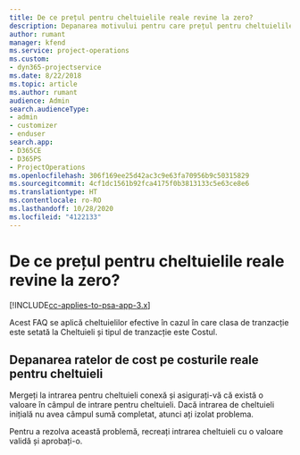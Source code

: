 ```yaml
---
title: De ce prețul pentru cheltuielile reale revine la zero?
description: Depanarea motivului pentru care prețul pentru cheltuielile reale revine la zero.
author: rumant
manager: kfend
ms.service: project-operations
ms.custom:
- dyn365-projectservice
ms.date: 8/22/2018
ms.topic: article
ms.author: rumant
audience: Admin
search.audienceType:
- admin
- customizer
- enduser
search.app:
- D365CE
- D365PS
- ProjectOperations
ms.openlocfilehash: 306f169ee25d42ac3c9e63fa70956b9c50315829
ms.sourcegitcommit: 4cf1dc1561b92fca4175f0b3813133c5e63ce8e6
ms.translationtype: HT
ms.contentlocale: ro-RO
ms.lasthandoff: 10/28/2020
ms.locfileid: "4122133"
---
```

# <a name="why-is-the-price-defaulting-to-zero-on-expense-cost-actuals"></a>De ce prețul pentru cheltuielile reale revine la zero?

[!INCLUDE[cc-applies-to-psa-app-3.x](../includes/cc-applies-to-psa-app-3x.md)]

Acest FAQ se aplică cheltuielilor efective în cazul în care clasa de tranzacție este setată la Cheltuieli și tipul de tranzacție este Costul.

## <a name="troubleshooting-cost-rates-on-expense-cost-actuals"></a>Depanarea ratelor de cost pe costurile reale pentru cheltuieli

Mergeți la intrarea pentru cheltuieli conexă și asigurați-vă că există o valoare în câmpul de intrare pentru cheltuieli. Dacă intrarea de cheltuieli inițială nu avea câmpul sumă completat, atunci ați izolat problema.
 
Pentru a rezolva această problemă, recreați intrarea cheltuieli cu o valoare validă și aprobați-o.
